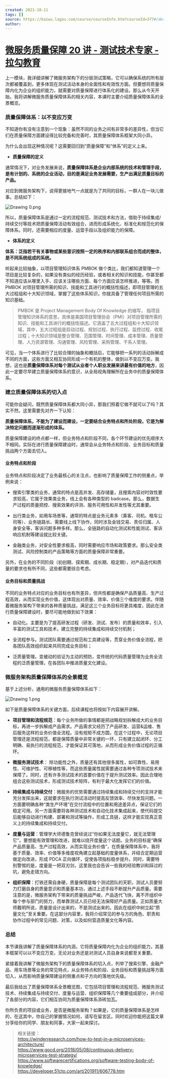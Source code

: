 ```yaml
---
created: 2021-10-11
tags: []
source: https://kaiwu.lagou.com/course/courseInfo.htm?courseId=377#/detail/pc?id=4221
author: 
---
```


# [微服务质量保障 20 讲 - 测试技术专家 - 拉勾教育](https://kaiwu.lagou.com/course/courseInfo.htm?courseId=377#/detail/pc?id=4221)


上一模块，我详细讲解了微服务架构下的分层测试策略，它可以确保系统的所有层次都被覆盖到，更多体现在测试活动本身的全面性和有效性方面。但要想将质量保障内化为企业的组织能力，就需要对质量保障进行体系化的建设。那么从今天开始，我将讲解微服务质量保障体系的相关内容，本课时主要介绍质量保障体系的全景概览。

### 质量保障体系：以不变应万变

不知道你有没有注意到一个现象：虽然不同的业务之间有非常多的差异性，但当它们在质量保障方面建设得比较完备和完善时，其质量保障体系框架大同小异。

为什么会出现这种情况呢？这需要回归到“质量保障”和“体系”的定义上来。

-   **质量保障的定义**
    

通常情况下，对业务发展来说，**质量保障体系是企业内部系统的技术和管理手段，是有计划的、系统的企业活动，目的是满足业务发展需要，生产出满足质量目标的产品。**

对应到微服务架构下，说得更接地气一点就是为了共同的目标，一群人在一块儿做事。总结如下：

![Drawing 0.png](https://s0.lgstatic.com/i/image/M00/41/43/CgqCHl80zsuAPVCCAACB146hwsY972.png)

所以，质量保障体系是通过一定的流程规范、测试技术和方法，借助于持续集成/持续交付等技术把质量保障活动有效组合，进而形成系统化、标准化和规范化的保障体系。同时，还需要相应的度量、运营手段以及组织能力的保障。

-   **体系的定义**
    

**体系：泛指若干有关事物或某些意识按照一定的秩序和内部联系组合而成的整体，是不同系统组成的系统。**

听起来比较抽象，以项目管理知识体系 PMBOK 做个类比，我们都知道管理一个项目是比较复杂的，如果没有类似的经历经验，或者相关的知识和技能，你甚至都不知道应该从哪里入手、应该关注哪些方面、每个方面应该怎样推进，等等。而 PMBOK 对项目管理所需的知识、技能和工具进行的概括性描述，即项目管理的五大过程组和十大知识领域，掌握了这些体系知识，你就具备了管理任何项目所需的知识基础。

> PMBOK 是 Project Management Body Of Knowledge 的缩写， 指项目管理知识体系的意思，具体是美国项目管理协会（PMI）对项目管理所需的知识、技能和工具进行的概括性描述。它涵盖了五大过程组和十大知识领域，其中，五大过程组是启动过程、规划过程、执行过程、监控过程、收尾过程；十大知识领域是整合管理、范围管理、时间管理、成本管理、质量管理、人力资源管理、沟通管理、风险管理、采购管理、干系人管理。

可见，当一个体系进行了比较合理的抽象和概括后，它能够把一系列的活动拆解成不同的方面，这些方面又相互协同形成一个有机的整体，做到以不变应万变。我想，这也是**质量保障体系对每个测试从业者个人职业发展来讲最有价值的地方**，因此一定要尽早建立质量保障体系的意识，从全局视角理解所在业务中的质量保障体系。

### 建立质量保障体系的切入点

可能你会疑问，既然质量保障体系都大同小异，那我们照着它做不就可以了吗？其实不然。这里需要先对齐一下认知：

**质量保障体系，不能为了建设而建设，一定要结合业务特点和所处阶段，它是为解决特定问题而逐渐形成的体系。**

质量保障建设的终点都一样，但业务特点和阶段不同，各个环节建设的优先顺序大不相同。实际在进行质量保障建设时，通常会从业务特点和阶段、业务目标和质量挑战两个方面去切入。

#### 业务特点和阶段

业务特点和阶段决定了业务最核心的关注点，也影响了质量保障工作的侧重点，举例来说：

-   搜索引擎类的业务，通常的特点是高并发、高存储量，且搜索内容对时效性要求较高，它属于效果类业务，线上会有各种类型的 badcase。那么，数据生产过程的质量把控、搜索效果的评测、服务可用性和并发性等尤其重要。
    
-   出行类业务，如用车场景等，通常的特点是业务元素多（乘客、司机、租车公司等）、业务链路长、需要线上线下协作，同时涉及金钱交易、责任归属、人身安全等，客诉问题多种多样。那么，全链路的自动化测试和性能测试、客诉响应机制等建设就比较关键。
    
-   金融类业务，对安全性要求极高，同时需要响应市场和政策要求。那么安全类测试、风险控制类的产品策略等方面的质量保障非常重要。
    

另外，在业务的不同阶段（初创期、探索期、成长期、稳定期），对产品迭代和质量的要求也有所不同，这些都需要综合考虑。

#### 业务目标和质量挑战

不同的业务特点对应的业务目标也有所差异，但共性都是确保产品质量高、生产过程高效，从而实现业务价值，这体现出对质量、效率、价值三个维度的要求。伴随着微服务架构下带来的各种质量挑战，满足这三个业务目标将更具难度，因此在进行质量保障建设时，要尽可能地做到如下效果：

-   自动化。主要是为了提高研发过程（研发、测试、发布）的质量和效率，引入丰富的测试工具和技术，建立完整的持续集成和持续交付机制；
    
-   全流程参与。测试团队需要通过规范和工具建设等，贯穿业务价值全流程，把各团队高效组织起来共同完成业务目标；
    
-   泛质量管理。变被动的验证为主动的预防，变传统的代码质量管理为业务全流程的泛质量管理，在各团队中推进质量文化建设。
    

### 微服务架构质量保障体系的全景概览

基于上述分析，通用的微服务质量保障体系如下：

![Drawing 1.png](https://s0.lgstatic.com/i/image/M00/41/43/CgqCHl80zuWAM40oAAC1foc5qII387.png)

如下是质量保障体系的关键方面，后续课程也将按如下内容展开讲解。

-   **项目管理和流程规范**：每个业务所做的事情都是把战略规划拆解成大的业务目标，再进一步拆解成产品需求。产品需求又经历了产品研发、运营&运维、售后服务这样的业务价值全流程。没有规矩不成方圆，在这个过程中，无论项目管理还是流程规范，都是保障质量中非常关键的一环，只有建立起闭环、分工明确、易执行的流程规范，才能保证其可落地，从而形成业务价值过程的正循环。
    
-   **微服务测试技术**： 除功能性之外，质量还有其他很多属性，如可靠性、易用性、可维护性、可移植性等，而这些质量属性就需要通过各种专项测试技术来保障了。同时，还有许多测试技术的首要价值在于提升测试效率。因此合理地组合这些测试技术，形成测试技术矩阵，有利于最大化发挥它们的价值。
    
-   **持续集成与持续交付**：微服务的优势需要通过持续集成和持续交付的支持才能充分发挥出来，这就要求在执行测试活动时提高反馈效率、尽快发现问题。一方面要明确各种“类生产环境”在交付流程中的位置和用途差异点，保证它们的稳定可用。另一方面需要将各种测试技术和自动化技术集成起来，使代码提交后能够自动进行构建、部署和测试等操作，形成工具链，这样才能实现真正意义上的持续集成和持续交付。
    
-   **度量与运营**：管理学大师德鲁克曾经说过“你如果无法度量它，就无法管理它”。要想能有效管理和改进，就难以绕开度量这个话题。业务的目标是“确保产品质量高、生产过程高效，从而实现业务价值”，在质量保障体系中，我将基于质量、效率、价值等多维度视角建立起基础的度量体系，并结合定期运营做定向改进，形成 PDCA 正向循环，促使各项指标稳步提升。同时，需要特别警惕的是，度量是一把双刃剑，这里我也会告诉一些我的经验教训和踩过的坑，避免走错方向。
    
-   **组织保障**：打铁还需自身硬，质量保障是每个测试团队的天职，测试人员要努力打磨自身的质量意识和质量基本功，通过上述手段不断提升产品质量。需要注意的是，微服务架构下带来的质量挑战严峻，产品迭代飞快，离不开组织中每个参与部门的努力，而单靠测试人员已经无法保障好产品质量。正如质量大师戴明所说，质量是设计出来的，不是测试出来的。因此在组织中树立起“质量文化”至关重要。在这部分内容里，我将介绍常见的参与方的角色、职责和协作过程中的常见问题、对策，以及如何营造质量文化等内容。
    

### 总结

本节课我讲解了质量保障体系的内涵，它将质量保障内化为企业的组织能力，其基本框架可以以不变应万变。无论对业务还是对测试人员自身来说都至关重要。

紧接着我讲解了微服务架构下的质量保障体系的切入点，列举了搜索引擎、金融产品、用车场景等业务的常见特点，从业务特点和阶段、业务目标和质量挑战等方面切入，从而影响质量保障建设的侧重点和子方向的落地优先级。

最后我给出了质量保障体系全景概览图，它包括项目管理和流程规范、微服务测试技术、持续集成与持续交付、度量与运营、组织保障等几个重要组成部分，并介绍了各部分的内容，它们相互协同为质量保障体系添砖加瓦。

你所负责的项目或业务，是否是微服务架构？如果是，它的质量保障体系是怎样的，在这其中，你自己的掌握情况如何，请写在留言区。同时欢迎你能把这篇文章分享给你的同学、朋友和同事，大家一起来探讨。

> 相关链接：  
> https://winderresearch.com/how-to-test-in-a-microservices-architecture/  
> https://www.gocd.org/2018/05/08/continuous-delivery-microservices-test-strategy/  
> https://www.softwarecertifications.org/software-testing-body-of-knowledge/  
> https://developer.51cto.com/art/201911/606778.htm
